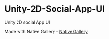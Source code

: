 # Unity-2D-Social-App-UI
 Unity 2D social App UI

 Made with Native Gallery -  [Native Gallery](https://github.com/yasirkula/UnityNativeGallery)
